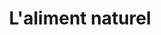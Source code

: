 ---
title: "L'aliment naturel"
url: /quimper/laliment-naturel/
shop: les compléments alimentaires
---